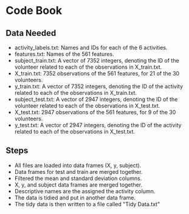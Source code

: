 # Code Book

## Data Needed
* activity_labels.txt: Names and IDs for each of the 6 activities.
* features.txt: Names of the 561 features.
* subject_train.txt: A vector of 7352 integers, denoting the ID of the volunteer related to each of the observations in X_train.txt.
* X_train.txt: 7352 observations of the 561 features, for 21 of the 30 volunteers.
* y_train.txt: A vector of 7352 integers, denoting the ID of the activity related to each of the observations in X_train.txt.
* subject_test.txt: A vector of 2947 integers, denoting the ID of the volunteer related to each of the observations in X_test.txt.
* X_test.txt: 2947 observations of the 561 features, for 9 of the 30 volunteers.
* y_test.txt: A vector of 2947 integers, denoting the ID of the activity related to each of the observations in X_test.txt.


## Steps
* All files are loaded into data frames (X, y, subject).
* Data frames for test and train are merged together.
* Filtered the mean and standard deviation columns.
* X, y, and subject data frames are merged together.
* Descriptive names are the assigned the activity column.
* The data is tidied and put in another data frame.
* The tidy data is then written to a file called "Tidy Data.txt"
